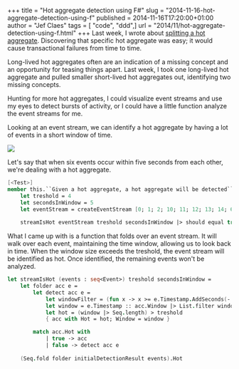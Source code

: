 +++
title = "Hot aggregate detection using F#"
slug = "2014-11-16-hot-aggregate-detection-using-f"
published = 2014-11-16T17:20:00+01:00
author = "Jef Claes"
tags = [ "code", "ddd",]
url = "2014/11/hot-aggregate-detection-using-f.html"
+++
Last week, I wrote about [splitting a hot
aggregate](http://www.jefclaes.be/2014/11/splitting-hot-aggregates.html).
Discovering that specific hot aggregate was easy; it would cause
transactional failures from time to time.  
  
Long-lived hot aggregates often are an indication of a missing concept
and an opportunity for teasing things apart. Last week, I took one
long-lived hot aggregate and pulled smaller short-lived hot aggregates
out, identifying two missing concepts.  
  
Hunting for more hot aggregates, I could visualize event streams and use
my eyes to detect bursts of activity, or I could have a little function
analyze the event streams for me.  
  
Looking at an event stream, we can identify a hot aggregate by having a
lot of events in a short window of time.  
  
[![](/post/images/thumbnails/2014-11-16-hot-aggregate-detection-using-f-HotAggregateDetection.png)](/post/images/2014-11-16-hot-aggregate-detection-using-f-HotAggregateDetection.png)

Let's say that when six events occur within five seconds from each
other, we're dealing with a hot aggregate.  

```fsharp
[<Test>]
member this.``Given a hot aggregate, a hot aggregate will be detected``() = 
	let treshold = 4
	let secondsInWindow = 5		   
	let eventStream = createEventStream [0; 1; 2; 10; 11; 12; 13; 14; 60; 90]
	   
	streamIsHot eventStream treshold secondsInWindow |> should equal true
```

What I came up with is a function that folds over an event stream. It
will walk over each event, maintaining the time window, allowing us to
look back in time. When the window size exceeds the treshold, the event
stream will be identified as hot. Once identified, the remaining events
won't be analyzed.

```fsharp
let streamIsHot (events : seq<Event>) treshold secondsInWindow =      
	let folder acc e =         
		let detect acc e = 
			let windowFilter = (fun x -> x >= e.Timestamp.AddSeconds(- float secondsInWindow))
			let window = e.Timestamp :: acc.Window |> List.filter windowFilter
			let hot = (window |> Seq.length) > treshold
			{ acc with Hot = hot; Window = window }

		match acc.Hot with 
			| true -> acc
			| false -> detect acc e   
			
	(Seq.fold folder initialDetectionResult events).Hot
```
